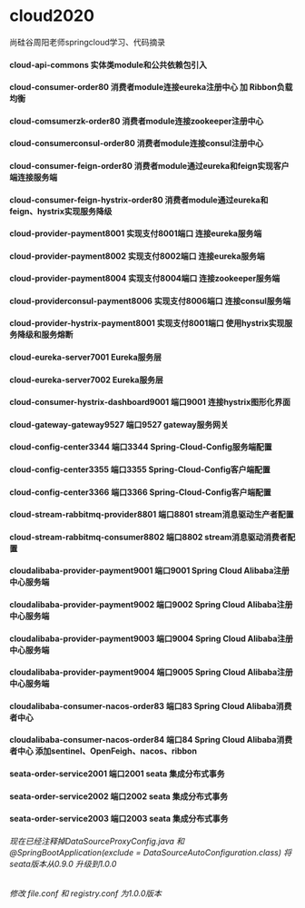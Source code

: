 # cloud2020
尚硅谷周阳老师springcloud学习、代码摘录

#### cloud-api-commons 实体类module和公共依赖包引入


#### cloud-consumer-order80 消费者module连接eureka注册中心 加 Ribbon负载均衡
#### cloud-comsumerzk-order80 消费者module连接zookeeper注册中心 
#### cloud-consumerconsul-order80 消费者module连接consul注册中心 
#### cloud-consumer-feign-order80 消费者module通过eureka和feign实现客户端连接服务端
#### cloud-consumer-feign-hystrix-order80 消费者module通过eureka和feign、hystrix实现服务降级


#### cloud-provider-payment8001 实现支付8001端口 连接eureka服务端
#### cloud-provider-payment8002 实现支付8002端口 连接eureka服务端
#### cloud-provider-payment8004 实现支付8004端口 连接zookeeper服务端
#### cloud-providerconsul-payment8006 实现支付8006端口 连接consul服务端
#### cloud-provider-hystrix-payment8001 实现支付8001端口 使用hystrix实现服务降级和服务熔断


#### cloud-eureka-server7001 Eureka服务层
#### cloud-eureka-server7002 Eureka服务层


#### cloud-consumer-hystrix-dashboard9001 端口9001 连接hystrix图形化界面


#### cloud-gateway-gateway9527 端口9527 gateway服务网关


#### cloud-config-center3344 端口3344 Spring-Cloud-Config服务端配置
#### cloud-config-center3355 端口3355 Spring-Cloud-Config客户端配置
#### cloud-config-center3366 端口3366 Spring-Cloud-Config客户端配置


#### cloud-stream-rabbitmq-provider8801 端口8801 stream消息驱动生产者配置
#### cloud-stream-rabbitmq-consumer8802 端口8802 stream消息驱动消费者配置


#### cloudalibaba-provider-payment9001 端口9001 Spring Cloud Alibaba注册中心服务端
#### cloudalibaba-provider-payment9002 端口9002 Spring Cloud Alibaba注册中心服务端
#### cloudalibaba-provider-payment9003 端口9004 Spring Cloud Alibaba注册中心服务端
#### cloudalibaba-provider-payment9004 端口9005 Spring Cloud Alibaba注册中心服务端
#### cloudalibaba-consumer-nacos-order83 端口83 Spring Cloud Alibaba消费者中心
#### cloudalibaba-consumer-nacos-order84 端口84 Spring Cloud Alibaba消费者中心 添加sentinel、OpenFeigh、nacos、ribbon



#### seata-order-service2001 端口2001 seata 集成分布式事务
#### seata-order-service2002 端口2002 seata 集成分布式事务
#### seata-order-service2003 端口2003 seata 集成分布式事务

###### 现在已经注释掉DataSourceProxyConfig.java 和 @SpringBootApplication(exclude = DataSourceAutoConfiguration.class) 将seata版本从0.9.0 升级到1.0.0

###### 修改 file.conf  和  registry.conf 为1.0.0版本
